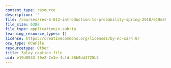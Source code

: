 ```yaml
---
content_type: resource
description: ''
file: /courses/res-6-012-introduction-to-probability-spring-2018/e19d893370e22e3e4cfd58b9dd3725b2_mHonq7Gjjqg.srt
file_size: 6388
file_type: application/x-subrip
learning_resource_types: []
license: https://creativecommons.org/licenses/by-nc-sa/4.0/
ocw_type: OCWFile
resourcetype: Other
title: 3play caption file
uid: e19d8933-70e2-2e3e-4cfd-58b9dd3725b2
---
```

